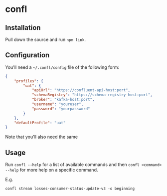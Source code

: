 confl
=====

Installation
------------
Pull down the source and run `npm link`.

Configuration
-------------
You'll need a `~/.confl/config` file of the following form:

```json
{
	"profiles": {
		"uat": {
			"apiUrl": "https://confluent-api-host:port",
			"schemaRegistry": "https://schema-registry-host:port",
 			"broker": "kafka-host:port",
			"username": "youruser",
			"password": "yourpassword"
		}
	},
	"defaultProfile": "uat"
}

```

Note that you'll also need the same 

Usage
-----
Run `confl --help` for a list of available commands and then `confl <command> --help` for more
help on a specific command.

E.g.

`confl stream losses-consumer-status-update-v3 -o beginning`